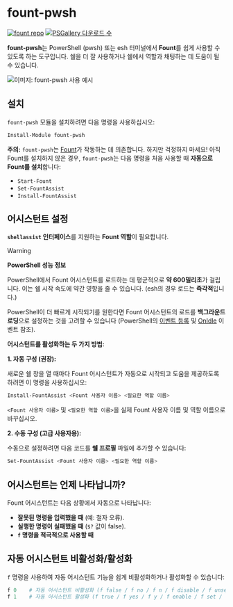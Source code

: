 # fount-pwsh

[![fount repo](https://steve02081504.github.io/fount/badges/fount_repo.svg)](https://github.com/steve02081504/fount)
[![PSGallery 다운로드 수](https://img.shields.io/powershellgallery/dt/fount-pwsh)](https://www.powershellgallery.com/packages/fount-pwsh)

**fount-pwsh**는 PowerShell (pwsh) 또는 esh 터미널에서 **Fount**를 쉽게 사용할 수 있도록 하는 도구입니다.
쉘을 더 잘 사용하거나 쉘에서 역할과 채팅하는 데 도움이 될 수 있습니다.

![이미지: fount-pwsh 사용 예시](https://github.com/user-attachments/assets/93afee48-93d4-42c7-a5e0-b7f5c93bdee9)

## 설치

`fount-pwsh` 모듈을 설치하려면 다음 명령을 사용하십시오:

```powershell
Install-Module fount-pwsh
```

**주의:** `fount-pwsh`는 [Fount](https://github.com/steve02081504/fount)가 작동하는 데 의존합니다.
하지만 걱정하지 마세요!
아직 Fount를 설치하지 않은 경우, `fount-pwsh`는 다음 명령을 처음 사용할 때 **자동으로 Fount를 설치**합니다:

- `Start-Fount`
- `Set-FountAssist`
- `Install-FountAssist`

## 어시스턴트 설정

**`shellassist` 인터페이스**를 지원하는 **Fount 역할**이 필요합니다.

> [!WARNING]
> **PowerShell 성능 정보**
>
> PowerShell에서 Fount 어시스턴트를 로드하는 데 평균적으로 **약 600밀리초**가 걸립니다. 이는 쉘 시작 속도에 약간 영향을 줄 수 있습니다. (esh의 경우 로드는 **즉각적**입니다.)
>
> PowerShell이 더 빠르게 시작되기를 원한다면 Fount 어시스턴트의 로드를 **백그라운드 로딩**으로 설정하는 것을 고려할 수 있습니다 (PowerShell의 [이벤트 등록](https://learn.microsoft.com/powershell/module/microsoft.powershell.utility/register-engineevent?view=powershell-7.5) 및 [OnIdle](https://learn.microsoft.com/dotnet/api/system.management.automation.psengineevent.onidle?view=powershellsdk-7.4.0) 이벤트 참조).

**어시스턴트를 활성화하는 두 가지 방법:**

**1. 자동 구성 (권장):**

새로운 쉘 창을 열 때마다 Fount 어시스턴트가 자동으로 시작되고 도움을 제공하도록 하려면 이 명령을 사용하십시오:

```powershell
Install-FountAssist <Fount 사용자 이름> <필요한 역할 이름>
```

`<Fount 사용자 이름>` 및 `<필요한 역할 이름>`을 실제 Fount 사용자 이름 및 역할 이름으로 바꾸십시오.

**2. 수동 구성 (고급 사용자용):**

수동으로 설정하려면 다음 코드를 **쉘 프로필** 파일에 추가할 수 있습니다:

```powershell
Set-FountAssist <Fount 사용자 이름> <필요한 역할 이름>
```

## 어시스턴트는 언제 나타납니까?

Fount 어시스턴트는 다음 상황에서 자동으로 나타납니다:

- **잘못된 명령을 입력했을 때** (예: 철자 오류).
- **실행한 명령이 실패했을 때** (`$?` 값이 false).
- **`f` 명령을 적극적으로 사용할 때**

## 자동 어시스턴트 비활성화/활성화

`f` 명령을 사용하여 자동 어시스턴트 기능을 쉽게 비활성화하거나 활성화할 수 있습니다:

```powershell
f 0    # 자동 어시스턴트 비활성화 (f false / f no / f n / f disable / f unset / f off 등으로도 가능)
f 1    # 자동 어시스턴트 활성화 (f true / f yes / f y / f enable / f set / f on 등으로도 가능)
```
